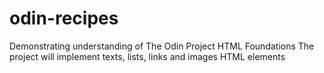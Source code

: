 # odin-recipes
Demonstrating understanding of The Odin Project HTML Foundations
The project will implement texts, lists, links and images HTML elements
